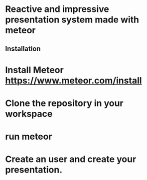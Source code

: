 # Reactive and impressive presentation system made with meteor

## Installation

# Install Meteor https://www.meteor.com/install
# Clone the repository in your workspace
# run meteor
# Create an user and create your presentation.

